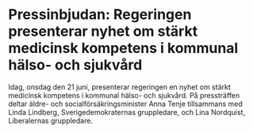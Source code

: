 # Pressinbjudan: Regeringen presenterar nyhet om stärkt medicinsk kompetens i kommunal hälso- och sjukvård

Idag, onsdag den 21 juni, presenterar regeringen en nyhet om stärkt medicinsk kompetens i kommunal hälso- och sjukvård. På pressträffen deltar äldre- och socialförsäkringsminister Anna Tenje tillsammans med Linda Lindberg, Sverigedemokraternas gruppledare, och Lina Nordquist, Liberalernas gruppledare.
